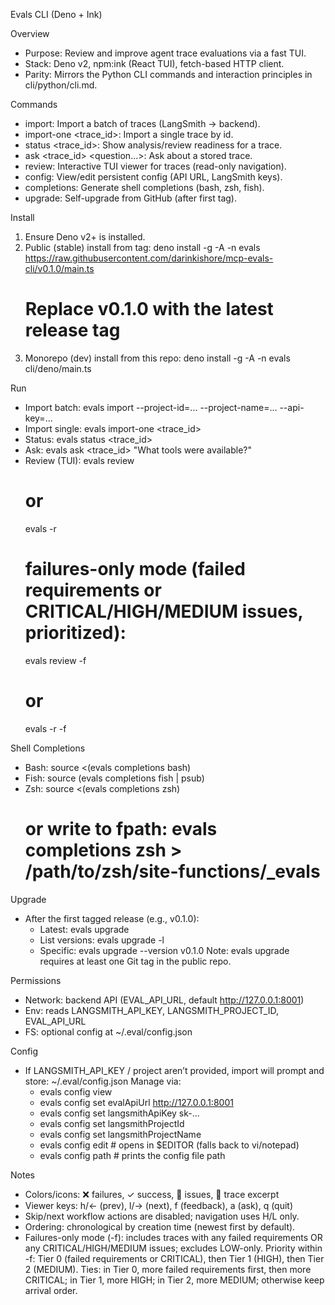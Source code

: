 Evals CLI (Deno + Ink)

Overview

- Purpose: Review and improve agent trace evaluations via a fast TUI.
- Stack: Deno v2, npm:ink (React TUI), fetch-based HTTP client.
- Parity: Mirrors the Python CLI commands and interaction principles in
  cli/python/cli.md.

Commands

- import: Import a batch of traces (LangSmith → backend).
- import-one <trace_id>: Import a single trace by id.
- status <trace_id>: Show analysis/review readiness for a trace.
- ask <trace_id> <question...>: Ask about a stored trace.
- review: Interactive TUI viewer for traces (read-only navigation).
- config: View/edit persistent config (API URL, LangSmith keys).
- completions: Generate shell completions (bash, zsh, fish).
- upgrade: Self-upgrade from GitHub (after first tag).

Install

1. Ensure Deno v2+ is installed.
2. Public (stable) install from tag: deno install -g -A -n evals
   https://raw.githubusercontent.com/darinkishore/mcp-evals-cli/v0.1.0/main.ts
   # Replace v0.1.0 with the latest release tag
3. Monorepo (dev) install from this repo: deno install -g -A -n evals
   cli/deno/main.ts

Run

- Import batch: evals import --project-id=... --project-name=... --api-key=...
- Import single: evals import-one <trace_id>
- Status: evals status <trace_id>
- Ask: evals ask <trace_id> "What tools were available?"
- Review (TUI): evals review
  # or
  evals -r
  # failures-only mode (failed requirements or CRITICAL/HIGH/MEDIUM issues, prioritized):
  evals review -f
  # or
  evals -r -f

Shell Completions

- Bash: source <(evals completions bash)
- Fish: source (evals completions fish | psub)
- Zsh: source <(evals completions zsh)
  # or write to fpath: evals completions zsh > /path/to/zsh/site-functions/_evals

Upgrade

- After the first tagged release (e.g., v0.1.0):
  - Latest: evals upgrade
  - List versions: evals upgrade -l
  - Specific: evals upgrade --version v0.1.0 Note: evals upgrade requires at
    least one Git tag in the public repo.

Permissions

- Network: backend API (EVAL_API_URL, default http://127.0.0.1:8001)
- Env: reads LANGSMITH_API_KEY, LANGSMITH_PROJECT_ID, EVAL_API_URL
- FS: optional config at ~/.eval/config.json

Config

- If LANGSMITH_API_KEY / project aren’t provided, import will prompt and store:
  ~/.eval/config.json Manage via:
  - evals config view
  - evals config set evalApiUrl http://127.0.0.1:8001
  - evals config set langsmithApiKey sk-...
  - evals config set langsmithProjectId <id>
  - evals config set langsmithProjectName <name>
  - evals config edit # opens in $EDITOR (falls back to vi/notepad)
  - evals config path # prints the config file path

Notes

- Colors/icons: ❌ failures, ✓ success, 🔧 issues, 📜 trace excerpt
- Viewer keys: h/← (prev), l/→ (next), f (feedback), a (ask), q (quit)
- Skip/next workflow actions are disabled; navigation uses H/L only.
- Ordering: chronological by creation time (newest first by default).
- Failures-only mode (-f): includes traces with any failed requirements OR any
  CRITICAL/HIGH/MEDIUM issues; excludes LOW-only. Priority within -f: Tier 0
  (failed requirements or CRITICAL), then Tier 1 (HIGH), then Tier 2 (MEDIUM).
  Ties: in Tier 0, more failed requirements first, then more CRITICAL; in Tier
  1, more HIGH; in Tier 2, more MEDIUM; otherwise keep arrival order.
